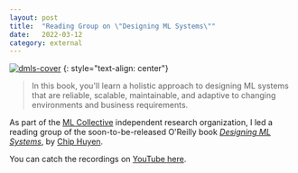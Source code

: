 ```yaml
---
layout: post
title:	"Reading Group on \"Designing ML Systems\""
date:	2022-03-12
category: external
---
```


[![dmls-cover]](https://www.youtube.com/playlist?list=PLfeYlJzwvDN3R_xBwA8pp0cLOzxndlC4X)
{: style="text-align: center"}

> In this book, you'll learn a holistic approach
to designing ML systems that are reliable, scalable, maintainable,
and adaptive to changing environments and business requirements.

<!--exc-->

As part of the
[ML Collective](https://mlcollective.org/)
independent research organization,
I led a reading group of the soon-to-be-released O'Reilly book
[_Designing ML Systems_](https://www.oreilly.com/library/view/designing-machine-learning/9781098107956/),
by
[Chip Huyen](https://huyenchip.com/).

You can catch the recordings on
[YouTube here](https://www.youtube.com/watch?v=K-SuQbmttbg&list=PLfeYlJzwvDN3R_xBwA8pp0cLOzxndlC4X&index=1).

[dmls-cover]: {{site.imgurl}}/dmls-cover.png
